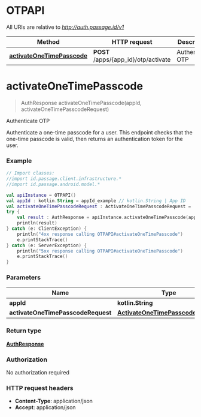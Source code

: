 # OTPAPI

All URIs are relative to *http://auth.passage.id/v1*

Method | HTTP request | Description
------------- | ------------- | -------------
[**activateOneTimePasscode**](OTPAPI.md#activateOneTimePasscode) | **POST** /apps/{app_id}/otp/activate | Authenticate OTP


<a name="activateOneTimePasscode"></a>
# **activateOneTimePasscode**
> AuthResponse activateOneTimePasscode(appId, activateOneTimePasscodeRequest)

Authenticate OTP

Authenticate a one-time passcode for a user. This endpoint checks that the one-time passcode is valid, then returns an authentication token for the user.

### Example
```kotlin
// Import classes:
//import id.passage.client.infrastructure.*
//import id.passage.android.model.*

val apiInstance = OTPAPI()
val appId : kotlin.String = appId_example // kotlin.String | App ID
val activateOneTimePasscodeRequest : ActivateOneTimePasscodeRequest =  // ActivateOneTimePasscodeRequest | User Data
try {
    val result : AuthResponse = apiInstance.activateOneTimePasscode(appId, activateOneTimePasscodeRequest)
    println(result)
} catch (e: ClientException) {
    println("4xx response calling OTPAPI#activateOneTimePasscode")
    e.printStackTrace()
} catch (e: ServerException) {
    println("5xx response calling OTPAPI#activateOneTimePasscode")
    e.printStackTrace()
}
```

### Parameters

Name | Type | Description  | Notes
------------- | ------------- | ------------- | -------------
 **appId** | **kotlin.String**| App ID |
 **activateOneTimePasscodeRequest** | [**ActivateOneTimePasscodeRequest**](ActivateOneTimePasscodeRequest.md)| User Data |

### Return type

[**AuthResponse**](AuthResponse.md)

### Authorization

No authorization required

### HTTP request headers

 - **Content-Type**: application/json
 - **Accept**: application/json


